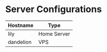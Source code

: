 # Server Configurations

| Hostname  | Type        |
| --------- | ----------- |
| lily      | Home Server |
| dandelion | VPS         |

